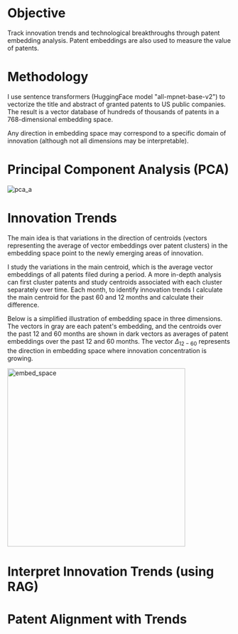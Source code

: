 # Objective
Track innovation trends and technological breakthroughs through patent embedding analysis. Patent embeddings are also used to measure the value of patents.

# Methodology 
I use sentence transformers (HuggingFace model "all-mpnet-base-v2") to vectorize the title and abstract of granted patents to US public companies.
The result is a vector database of hundreds of thousands of patents in a 768-dimensional embedding space. 

Any direction in embedding space may correspond to a specific domain of innovation (although not all dimensions may be interpretable). 

# Principal Component Analysis (PCA)
![pca_a](https://github.com/user-attachments/assets/9bb18ea6-d950-4e3f-b865-c2c5823945bb)


# Innovation Trends 
The main idea is that variations in the direction of centroids (vectors representing the average of vector embeddings over patent clusters) in the embedding space point to the newly emerging areas of innovation. 

I study the variations in the main centroid, which is the average vector embeddings of all patents filed during a period. A more in-depth analysis can first cluster patents and study centroids associated with each cluster separately over time. 
Each month, to identify innovation trends I calculate the main centroid for the past 60 and 12 months and calculate their difference.

Below is a simplified illustration of embedding space in three dimensions. The vectors in gray are each patent's embedding, and the centroids over the past 12 and 60 months are shown in dark vectors as averages of patent embeddings over the past 12 and 60 months. The vector $\Delta_{12-60}$ represents the direction in embedding space where innovation concentration is growing.   

<img src="https://github.com/user-attachments/assets/da2b3832-c26f-4b20-b709-3efd9a4be357" alt="embed_space" width="400"/>

# Interpret Innovation Trends (using RAG)

# Patent Alignment with Trends 
